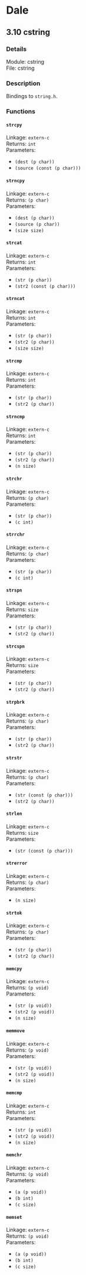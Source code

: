 # Dale

## 3.10 cstring

### Details

Module: cstring  
File: cstring  

### Description

Bindings to `string.h`.











### Functions

#### `strcpy`

Linkage: `extern-c`  
Returns: `int`  
Parameters:  

  * `(dest (p char))`  
  * `(source (const (p char)))`  




#### `strncpy`

Linkage: `extern-c`  
Returns: `(p char)`  
Parameters:  

  * `(dest (p char))`  
  * `(source (p char))`  
  * `(size size)`  




#### `strcat`

Linkage: `extern-c`  
Returns: `int`  
Parameters:  

  * `(str (p char))`  
  * `(str2 (const (p char)))`  




#### `strncat`

Linkage: `extern-c`  
Returns: `int`  
Parameters:  

  * `(str (p char))`  
  * `(str2 (p char))`  
  * `(size size)`  




#### `strcmp`

Linkage: `extern-c`  
Returns: `int`  
Parameters:  

  * `(str (p char))`  
  * `(str2 (p char))`  




#### `strncmp`

Linkage: `extern-c`  
Returns: `int`  
Parameters:  

  * `(str (p char))`  
  * `(str2 (p char))`  
  * `(n size)`  




#### `strchr`

Linkage: `extern-c`  
Returns: `(p char)`  
Parameters:  

  * `(str (p char))`  
  * `(c int)`  




#### `strrchr`

Linkage: `extern-c`  
Returns: `(p char)`  
Parameters:  

  * `(str (p char))`  
  * `(c int)`  




#### `strspn`

Linkage: `extern-c`  
Returns: `size`  
Parameters:  

  * `(str (p char))`  
  * `(str2 (p char))`  




#### `strcspn`

Linkage: `extern-c`  
Returns: `size`  
Parameters:  

  * `(str (p char))`  
  * `(str2 (p char))`  




#### `strpbrk`

Linkage: `extern-c`  
Returns: `(p char)`  
Parameters:  

  * `(str (p char))`  
  * `(str2 (p char))`  




#### `strstr`

Linkage: `extern-c`  
Returns: `(p char)`  
Parameters:  

  * `(str (const (p char)))`  
  * `(str2 (p char))`  




#### `strlen`

Linkage: `extern-c`  
Returns: `size`  
Parameters:  

  * `(str (const (p char)))`  




#### `strerror`

Linkage: `extern-c`  
Returns: `(p char)`  
Parameters:  

  * `(n size)`  




#### `strtok`

Linkage: `extern-c`  
Returns: `(p char)`  
Parameters:  

  * `(str (p char))`  
  * `(str2 (p char))`  




#### `memcpy`

Linkage: `extern-c`  
Returns: `(p void)`  
Parameters:  

  * `(str (p void))`  
  * `(str2 (p void))`  
  * `(n size)`  




#### `memmove`

Linkage: `extern-c`  
Returns: `(p void)`  
Parameters:  

  * `(str (p void))`  
  * `(str2 (p void))`  
  * `(n size)`  




#### `memcmp`

Linkage: `extern-c`  
Returns: `int`  
Parameters:  

  * `(str (p void))`  
  * `(str2 (p void))`  
  * `(n size)`  




#### `memchr`

Linkage: `extern-c`  
Returns: `(p void)`  
Parameters:  

  * `(a (p void))`  
  * `(b int)`  
  * `(c size)`  




#### `memset`

Linkage: `extern-c`  
Returns: `(p void)`  
Parameters:  

  * `(a (p void))`  
  * `(b int)`  
  * `(c size)`  